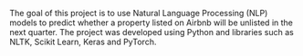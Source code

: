 The goal of this project is to use Natural Language Processing (NLP) models to predict whether a property listed on Airbnb will be unlisted in the next quarter.
The project was developed using Python and libraries such as NLTK, Scikit Learn, Keras and PyTorch.
